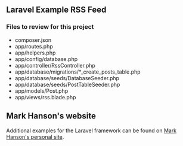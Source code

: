 ## Laravel Example RSS Feed

### Files to review for this project

* composer.json
* app/routes.php
* app/helpers.php
* app/config/database.php
* app/controller/RssController.php
* app/database/migrations/*_create_posts_table.php
* app/database/seeds/DatabaseSeeder.php
* app/database/seeds/PostTableSeeder.php
* app/models/Post.php
* app/views/rss.blade.php

## Mark Hanson's website

Additional examples for the Laravel framework can be found on [Mark Hanson's personal site](http://mhanson01.com).
